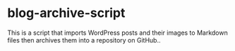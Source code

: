 # blog-archive-script
This is a script that imports WordPress posts and their images to Markdown files then archives them into a repository on GitHub..
